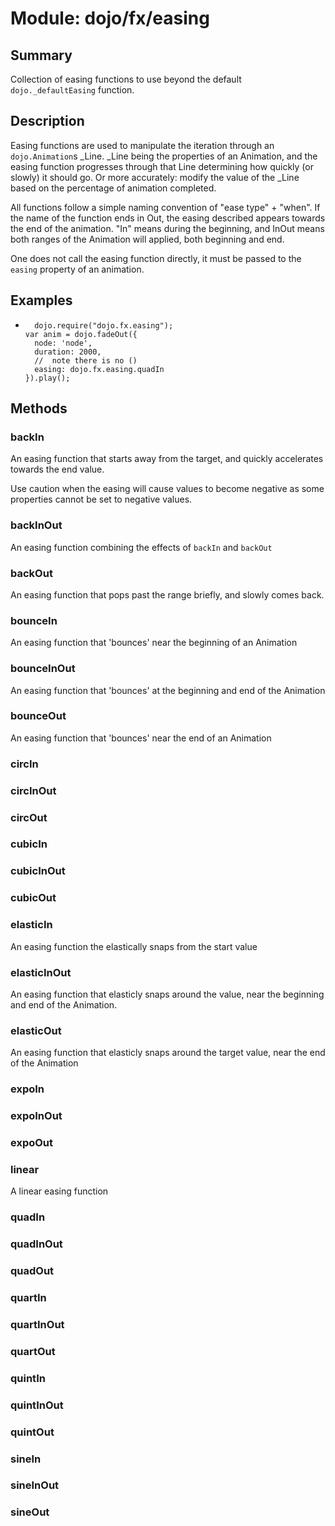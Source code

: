 # Module: dojo/fx/easing

## Summary

Collection of easing functions to use beyond the default
`dojo._defaultEasing` function.
## Description

Easing functions are used to manipulate the iteration through
an `dojo.Animation`s _Line. _Line being the properties of an Animation,
and the easing function progresses through that Line determining
how quickly (or slowly) it should go. Or more accurately: modify
the value of the _Line based on the percentage of animation completed.

All functions follow a simple naming convention of "ease type" + "when".
If the name of the function ends in Out, the easing described appears
towards the end of the animation. "In" means during the beginning,
and InOut means both ranges of the Animation will applied, both
beginning and end.

One does not call the easing function directly, it must be passed to
the `easing` property of an animation.
## Examples

*       dojo.require("dojo.fx.easing");
      var anim = dojo.fadeOut({
        node: 'node',
        duration: 2000,
        //  note there is no ()
        easing: dojo.fx.easing.quadIn
      }).play();




## Methods

### backIn
An easing function that starts away from the target,
and quickly accelerates towards the end value.

Use caution when the easing will cause values to become
negative as some properties cannot be set to negative values.

### backInOut
An easing function combining the effects of `backIn` and `backOut`

### backOut
An easing function that pops past the range briefly, and slowly comes back.

### bounceIn
An easing function that 'bounces' near the beginning of an Animation

### bounceInOut
An easing function that 'bounces' at the beginning and end of the Animation

### bounceOut
An easing function that 'bounces' near the end of an Animation

### circIn


### circInOut


### circOut


### cubicIn


### cubicInOut


### cubicOut


### elasticIn
An easing function the elastically snaps from the start value

### elasticInOut
An easing function that elasticly snaps around the value, near
the beginning and end of the Animation.

### elasticOut
An easing function that elasticly snaps around the target value,
near the end of the Animation

### expoIn


### expoInOut


### expoOut


### linear
A linear easing function

### quadIn


### quadInOut


### quadOut


### quartIn


### quartInOut


### quartOut


### quintIn


### quintInOut


### quintOut


### sineIn


### sineInOut


### sineOut


